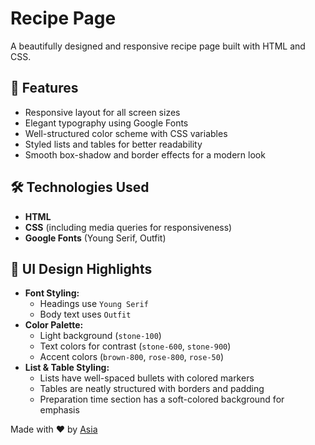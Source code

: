 # Recipe Page

A beautifully designed and responsive recipe page built with HTML and CSS.

## 📌 Features
- Responsive layout for all screen sizes
- Elegant typography using Google Fonts
- Well-structured color scheme with CSS variables
- Styled lists and tables for better readability
- Smooth box-shadow and border effects for a modern look

## 🛠️ Technologies Used
- **HTML**
- **CSS** (including media queries for responsiveness)
- **Google Fonts** (Young Serif, Outfit)

## 🎨 UI Design Highlights
- **Font Styling:**
  - Headings use `Young Serif`
  - Body text uses `Outfit`
- **Color Palette:**
  - Light background (`stone-100`)
  - Text colors for contrast (`stone-600`, `stone-900`)
  - Accent colors (`brown-800`, `rose-800`, `rose-50`)
- **List & Table Styling:**
  - Lists have well-spaced bullets with colored markers
  - Tables are neatly structured with borders and padding
  - Preparation time section has a soft-colored background for emphasis




Made with ❤️ by [Asia](https://github.com/asia272)

